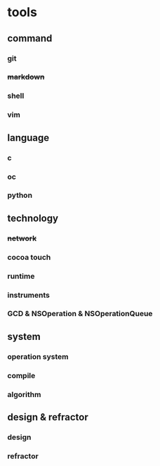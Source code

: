 # tools
## command
### git
### ~~markdown~~
### shell
### vim

## language
### c
### oc
### python

## technology
### ~~network~~
### cocoa touch
### runtime
### instruments
### GCD & NSOperation & NSOperationQueue

## system
### operation system
### compile
### algorithm

## design & refractor
### design
### refractor

